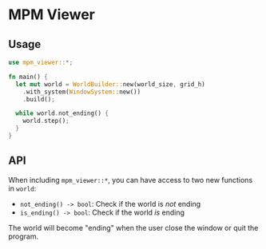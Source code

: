 # MPM Viewer

## Usage

``` rust
use mpm_viewer::*;

fn main() {
  let mut world = WorldBuilder::new(world_size, grid_h)
    .with_system(WindowSystem::new())
    .build();

  while world.not_ending() {
    world.step();
  }
}
```

## API

When including `mpm_viewer::*`, you can have access to two new functions in
`world`:

- `not_ending() -> bool`: Check if the world is *not* ending
- `is_ending() -> bool`: Check if the world *is* ending

The world will become "ending" when the user close the window or quit the program.